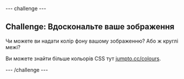 \--- challenge \---

## Challenge: Вдоскональте ваше зображення

Чи можете ви надати колір фону вашому зображенню? Або ж круглі межі?

Ви можете знайти більше кольорів CSS тут <a href="http://jumpto.cc/colours" target="_blank">jumpto.cc/colours</a>.

\--- /challenge \---